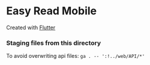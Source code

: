 # Easy Read Mobile
Created with [Flutter](https://flutter.dev)

### Staging files from this directory

To avoid overwriting api files: `ga . -- ':!../web/API/*'`